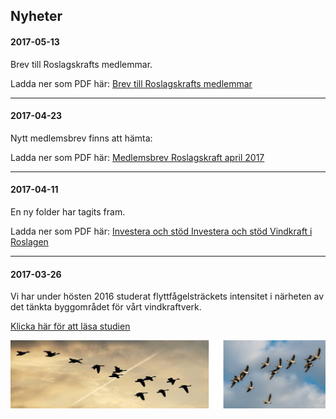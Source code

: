 ## Nyheter


#### 2017-05-13

Brev till Roslagskrafts medlemmar.

Ladda ner som PDF här: [Brev till Roslagskrafts medlemmar](/doc/Brev-till-Roslagskrafts-medlemmar-20170511.pdf)

<hr>

#### 2017-04-23

Nytt medlemsbrev finns att hämta:

Ladda ner som PDF här: [Medlemsbrev Roslagskraft april 2017](/doc/Medlemsbrev-Roslagskraft-april-2017.pdf)

<hr>

#### 2017-04-11

En ny folder har tagits fram.

Ladda ner som PDF här: [Investera och stöd Investera och stöd Vindkraft i Roslagen](/doc/Folder_Roslagkraft_1702_web.pdf)

<hr>

#### 2017-03-26

Vi har under hösten 2016 studerat flyttfågelsträckets intensitet i närheten
av det tänkta byggområdet för vårt vindkraftverk.

[Klicka här för att läsa studien](/doc/Flyttfaglar-over-norra-Vaddo-studie-2016-a.pdf)

![Flyttfåglar](/img/flyttfaglar.jpg)
